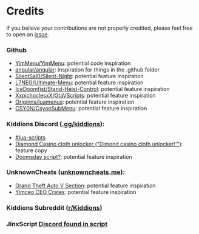 Credits
=======

If you believe your contributions are not properly credited, please feel free to open an [issue](https://github.com/pierrelasse/YimStuff/issues/new/choose).

### Github
   - [YimMenu/YimMenu](https://github.com/YimMenu/YimMenu): potential code inspiration
   - [angular/angular](https://github.com/angular/angular): inspiration for things in the .github folder
   - [SilentSal0/Silent-Night](https://github.com/SilentSal0/Silent-Night): potential feature inspiration
   - [L7NEG/Ultimate-Menu](https://github.com/L7NEG/Ultimate-Menu): potential feature inspiration
   - [IceDoomfist/Stand-Heist-Control](https://github.com/IceDoomfist/Stand-Heist-Control): potential feature inspiration
   - [XxpichoclesxX/GtaVScripts](https://github.com/XxpichoclesxX/GtaVScripts): potential feature inspiration
   - [Originns/luamenus](https://github.com/Originns/luamenus): potential feature inspiration
   - [CSY0N/CsyonSubMenu](https://github.com/CSY0N/CsyonSubMenu): potential feature inspiration

### Kiddions Discord ([.gg/kiddions](https://discord.com/invite/kiddions)):
   - [#lua-scripts](https://discord.com/channels/872637249081180222/935720668270579763/1150764224767873105)
   - [Diamond Casino cloth unlocker ("Dimond casino cloth unlocker!'")](https://discord.com/channels/872637249081180222/935720668270579763/1150483595023106108): feature copy
   - [Doomsday script?](https://discord.com/channels/872637249081180222/935720668270579763/1143939943450816613): potential feature inspiration

### UnknownCheats ([unknowncheats.me](https://unknowncheats.me)):
   - [Grand Theft Auto V Section](https://unknowncheats.me/forum/grand-theft-auto-v): potential feature inspiration
   - [Yimceo CEO Crates](https://unknowncheats.me/forum/grand-theft-auto-v/591335-yimceo-ceo-crates-method-yimmenu.html): potential feature inspiration

### Kiddions Subreddit ([r/Kiddions](https://reddit.com/r/Kiddions))

### JinxScript [Discord found in script](https://discord.gg/hjs5S93kQv)
